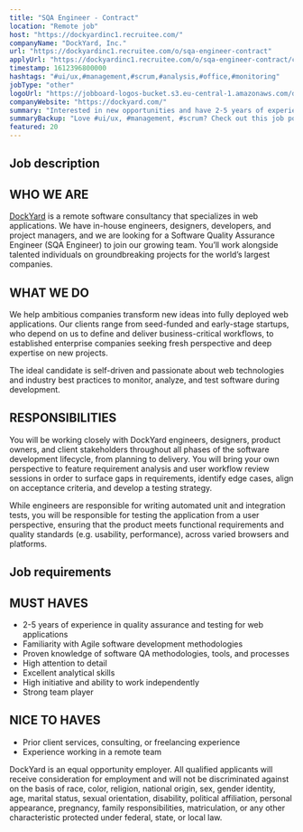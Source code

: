 ```yaml
---
title: "SQA Engineer - Contract"
location: "Remote job"
host: "https://dockyardinc1.recruitee.com/"
companyName: "DockYard, Inc."
url: "https://dockyardinc1.recruitee.com/o/sqa-engineer-contract"
applyUrl: "https://dockyardinc1.recruitee.com/o/sqa-engineer-contract/c/new"
timestamp: 1612396800000
hashtags: "#ui/ux,#management,#scrum,#analysis,#office,#monitoring"
jobType: "other"
logoUrl: "https://jobboard-logos-bucket.s3.eu-central-1.amazonaws.com/dockyard-inc-"
companyWebsite: "https://dockyard.com/"
summary: "Interested in new opportunities and have 2-5 years of experience in quality assurance and testing for web applications? DockYard, Inc. has a job opening for a sqa engineer."
summaryBackup: "Love #ui/ux, #management, #scrum? Check out this job post!"
featured: 20
---
```


## Job description

## WHO WE ARE

[DockYard](https://dockyard.com/) is a remote software consultancy that specializes in web applications. We have in-house engineers, designers, developers, and project managers, and we are looking for a Software Quality Assurance Engineer (SQA Engineer) to join our growing team. You’ll work alongside talented individuals on groundbreaking projects for the world’s largest companies.

## WHAT WE DO

We help ambitious companies transform new ideas into fully deployed web applications. Our clients range from seed-funded and early-stage startups, who depend on us to define and deliver business-critical workflows, to established enterprise companies seeking fresh perspective and deep expertise on new projects.

The ideal candidate is self-driven and passionate about web technologies and industry best practices to monitor, analyze, and test software during development.

## RESPONSIBILITIES

You will be working closely with DockYard engineers, designers, product owners, and client stakeholders throughout all phases of the software development lifecycle, from planning to delivery. You will bring your own perspective to feature requirement analysis and user workflow review sessions in order to surface gaps in requirements, identify edge cases, align on acceptance criteria, and develop a testing strategy.

While engineers are responsible for writing automated unit and integration tests, you will be responsible for testing the application from a user perspective, ensuring that the product meets functional requirements and quality standards (e.g. usability, performance), across varied browsers and platforms.

## Job requirements

## MUST HAVES

*   2-5 years of experience in quality assurance and testing for web applications
*   Familiarity with Agile software development methodologies
*   Proven knowledge of software QA methodologies, tools, and processes
*   High attention to detail
*   Excellent analytical skills
*   High initiative and ability to work independently
*   Strong team player

## NICE TO HAVES

*   Prior client services, consulting, or freelancing experience
*   Experience working in a remote team

DockYard is an equal opportunity employer. All qualified applicants will receive consideration for employment and will not be discriminated against on the basis of race, color, religion, national origin, sex, gender identity, age, marital status, sexual orientation, disability, political affiliation, personal appearance, pregnancy, family responsibilities, matriculation, or any other characteristic protected under federal, state, or local law.
